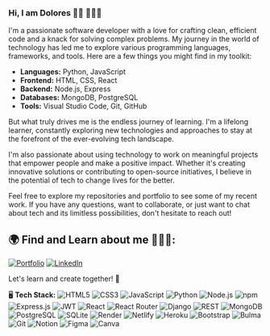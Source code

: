 ### Hi, I am Dolores 👋🏾 👩🏾‍💻

I'm a passionate software developer with a love for crafting clean, efficient code and a knack for solving complex problems. My journey in the world of technology has led me to explore various programming languages, frameworks, and tools. Here are a few things you might find in my toolkit:

- **Languages:** Python, JavaScript
- **Frontend:** HTML, CSS, React
- **Backend:** Node.js, Express
- **Databases:** MongoDB, PostgreSQL
- **Tools:** Visual Studio Code, Git, GitHub 

But what truly drives me is the endless journey of learning. I'm a lifelong learner, constantly exploring new technologies and approaches to stay at the forefront of the ever-evolving tech landscape. 

I'm also passionate about using technology to work on meaningful projects that empower people and make a positive impact. Whether it's creating innovative solutions or contributing to open-source initiatives, I believe in the potential of tech to change lives for the better.

Feel free to explore my repositories and portfolio to see some of my recent work. If you have any questions, want to collaborate, or just want to chat about tech and its limitless possibilities, don't hesitate to reach out!

## 🌍 Find and Learn about me 🕵🏾‍♀️:
[![Portfolio](https://img.shields.io/badge/Portfolio-Visit%20My%20Portfolio-blue)](https://dolorescrazover.com/)
[![LinkedIn](https://img.shields.io/badge/LinkedIn-Connect-blue)](https://www.linkedin.com/in/dolores-crazover/)


Let's learn and create together! 🚀


🖥️ **Tech Stack:** 
![HTML5](https://img.shields.io/badge/HTML5-E34F26?style=for-the-badge&logo=html5&logoColor=white)
![CSS3](https://img.shields.io/badge/CSS3-1572B6?style=for-the-badge&logo=css3&logoColor=white)
![JavaScript](https://img.shields.io/badge/JavaScript-323330?style=for-the-badge&logo=javascript&logoColor=F7DF1E)
![Python](https://img.shields.io/badge/Python-FFD43B?style=for-the-badge&logo=python&logoColor=blue)
![Node.js](https://img.shields.io/badge/Node%20js-339933?style=for-the-badge&logo=nodedotjs&logoColor=white)
![npm](https://img.shields.io/badge/npm-CB3837?style=for-the-badge&logo=npm&logoColor=white)
![Express.js](https://img.shields.io/badge/Express%20js-000000?style=for-the-badge&logo=express&logoColor=white)
![JWT](https://img.shields.io/badge/JWT-000000?style=for-the-badge&logo=JSON%20web%20tokens&logoColor=white)
![React](https://img.shields.io/badge/React-20232A?style=for-the-badge&logo=react&logoColor=61DAFB)
![React Router](https://img.shields.io/badge/React%20Router-CA4245?style=for-the-badge&logo=react-router&logoColor=white)
![Django](https://img.shields.io/badge/Django-092E20?style=for-the-badge&logo=django&logoColor=green)
![REST](https://img.shields.io/badge/REST-API-blueviolet?style=for-the-badge)
![MongoDB](https://img.shields.io/badge/MongoDB-4EA94B?style=for-the-badge&logo=mongodb&logoColor=white)
![PostgreSQL](https://img.shields.io/badge/PostgreSQL-316192?style=for-the-badge&logo=postgresql&logoColor=white)
![SQLite](https://img.shields.io/badge/SQLite-07405E?style=for-the-badge&logo=sqlite&logoColor=white)
![Render](https://img.shields.io/badge/Render-46E3B7?style=for-the-badge&logo=render&logoColor=white)
![Netlify](https://img.shields.io/badge/Netlify-00C7B7?style=for-the-badge&logo=netlify&logoColor=white)
![Heroku](https://img.shields.io/badge/Heroku-430098?style=for-the-badge&logo=heroku&logoColor=white)
![Bootstrap](https://img.shields.io/badge/Bootstrap-563D7C?style=for-the-badge&logo=bootstrap&logoColor=white)
![Bulma](https://img.shields.io/badge/Bulma-00D1B2?style=for-the-badge&logo=Bulma&logoColor=white)
![Git](https://img.shields.io/badge/GIT-E44C30?style=for-the-badge&logo=git&logoColor=white)
![Notion](https://img.shields.io/badge/Notion-000000?style=for-the-badge&logo=notion&logoColor=white)
![Figma](https://img.shields.io/badge/Figma-F24E1E?style=for-the-badge&logo=figma&logoColor=white)
![Canva](https://img.shields.io/badge/Canva-%2300C4CC.svg?&style=for-the-badge&logo=Canva&logoColor=white)
























